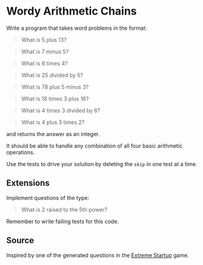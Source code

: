 # Wordy Arithmetic Chains

Write a program that takes word problems in the format:

> What is 5 plus 13?

> What is 7 minus 5?

> What is 6 times 4?

> What is 25 divided by 5?

> What is 78 plus 5 minus 3?

> What is 18 times 3 plus 16?

> What is 4 times 3 divided by 6?

> What is 4 plus 3 times 2?

and returns the answer as an integer.

It should be able to handle any combination of all four basic arithmetic operations.

Use the tests to drive your solution by deleting the `skip` in one test at a time.

## Extensions

Implement questions of the type:

> What is 2 raised to the 5th power?

Remember to write failing tests for this code.

## Source
Inspired by one of the generated questions in the [Extreme Startup](https://github.com/rchatley/extreme_startup) game.
